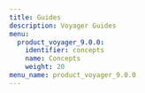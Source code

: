 ```yaml
---
title: Guides
description: Voyager Guides
menu:
  product_voyager_9.0.0:
    identifier: concepts
    name: Concepts
    weight: 20
menu_name: product_voyager_9.0.0
---
```


